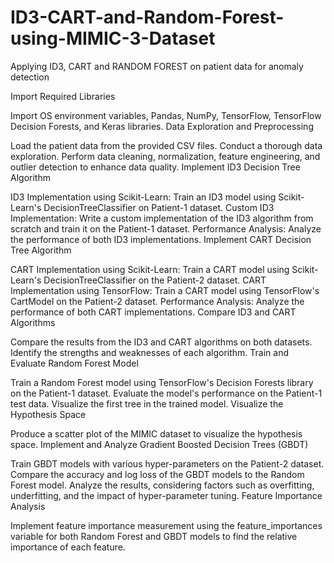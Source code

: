 # ID3-CART-and-Random-Forest-using-MIMIC-3-Dataset
Applying ID3, CART and RANDOM FOREST on patient data for anomaly detection

Import Required Libraries

Import OS environment variables, Pandas, NumPy, TensorFlow, TensorFlow Decision Forests, and Keras libraries.
Data Exploration and Preprocessing

Load the patient data from the provided CSV files.
Conduct a thorough data exploration.
Perform data cleaning, normalization, feature engineering, and outlier detection to enhance data quality.
Implement ID3 Decision Tree Algorithm

ID3 Implementation using Scikit-Learn: Train an ID3 model using Scikit-Learn's DecisionTreeClassifier on Patient-1 dataset.
Custom ID3 Implementation: Write a custom implementation of the ID3 algorithm from scratch and train it on the Patient-1 dataset.
Performance Analysis: Analyze the performance of both ID3 implementations.
Implement CART Decision Tree Algorithm

CART Implementation using Scikit-Learn: Train a CART model using Scikit-Learn's DecisionTreeClassifier on the Patient-2 dataset.
CART Implementation using TensorFlow: Train a CART model using TensorFlow's CartModel on the Patient-2 dataset.
Performance Analysis: Analyze the performance of both CART implementations.
Compare ID3 and CART Algorithms

Compare the results from the ID3 and CART algorithms on both datasets.
Identify the strengths and weaknesses of each algorithm.
Train and Evaluate Random Forest Model

Train a Random Forest model using TensorFlow's Decision Forests library on the Patient-1 dataset.
Evaluate the model's performance on the Patient-1 test data.
Visualize the first tree in the trained model.
Visualize the Hypothesis Space

Produce a scatter plot of the MIMIC dataset to visualize the hypothesis space.
Implement and Analyze Gradient Boosted Decision Trees (GBDT)

Train GBDT models with various hyper-parameters on the Patient-2 dataset.
Compare the accuracy and log loss of the GBDT models to the Random Forest model.
Analyze the results, considering factors such as overfitting, underfitting, and the impact of hyper-parameter tuning.
Feature Importance Analysis

Implement feature importance measurement using the feature_importances variable for both Random Forest and GBDT models to find the relative importance of each feature.
